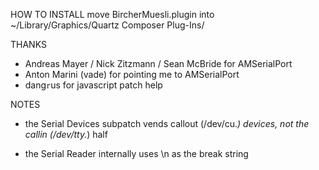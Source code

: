 
HOW TO INSTALL
move BircherMuesli.plugin into ~/Library/Graphics/Quartz Composer Plug-Ins/

THANKS
- Andreas Mayer / Nick Zitzmann / Sean McBride for AMSerialPort
- Anton Marini (vade) for pointing me to AMSerialPort
- dang`r`us for javascript patch help

NOTES
- the Serial Devices subpatch vends callout (/dev/cu.*) devices, not the callin (/dev/tty.*) half

- the Serial Reader internally uses \n as the break string
